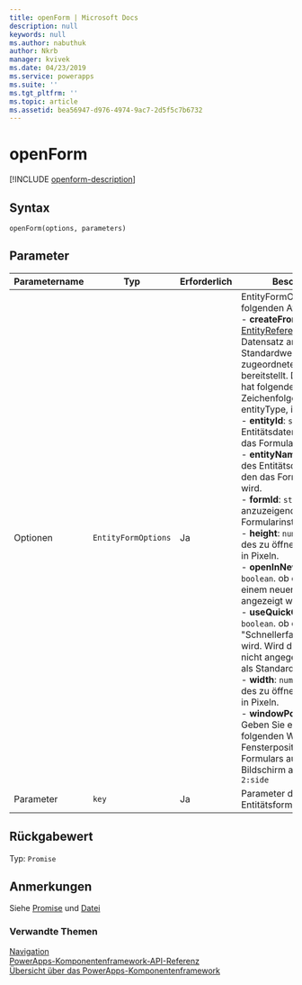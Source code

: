 ```yaml
---
title: openForm | Microsoft Docs
description: null
keywords: null
ms.author: nabuthuk
author: Nkrb
manager: kvivek
ms.date: 04/23/2019
ms.service: powerapps
ms.suite: ''
ms.tgt_pltfrm: ''
ms.topic: article
ms.assetid: bea56947-d976-4974-9ac7-2d5f5c7b6732
---
```


# <a name="openform"></a>openForm

[!INCLUDE [openform-description](includes/openform-description.md)]

## <a name="syntax"></a>Syntax

`openForm(options, parameters)`

## <a name="parameters"></a>Parameter

| Parametername|Typ|Erforderlich|Beschreibung|
| ------------- |----|--------|-----------|
|Optionen|`EntityFormOptions`|Ja|EntityFormOptions hat die folgenden Attribute:<br/>- **createFromEntity**: [EntityReference](../entityreference.md). Gibt einen Datensatz an, der Standardwerte basierend auf zugeordneten Attributwerten bereitstellt. Das Suchobjekt hat folgende Zeichenfolgeneigenschaften: entityType, id und name. <br/>- **entityId**: `string`. Die ID des Entitätsdatensatzes, für den das Formular angezeigt wird.<br/>- **entityName**: `string`. Die ID des Entitätsdatensatzes, für den das Formular angezeigt wird.<br/>- **formId**: `string`. ID der anzuzeigenden Formularinstanz.<br/>- **height**: `number`. Die Höhe des zu öffnenden Formulars in Pixeln.<br/>- **openInNewWindow**: `boolean`. ob das Formular in einem neuen Fenster angezeigt wird.<br/>- **useQuickCreateForm**: `boolean`. ob das Formular "Schnellerfassung" geöffnet wird. Wird dieser Parameter nicht angegeben, wird `false` als Standardwert übergeben.<br/>- **width**: `number`. Die Breite des zu öffnenden Formulars in Pixeln.<br/>- **windowPosition**: `number`. Geben Sie einen der folgenden Werte für die Fensterposition des Formulars auf den Bildschirm an: `1:center` <br/> `2:side`|
|Parameter|`key`|Ja|Parameter des Entitätsformulars.|

## <a name="return-value"></a>Rückgabewert

Typ: `Promise`

## <a name="remarks"></a>Anmerkungen

Siehe [Promise](https://developer.mozilla.org/docs/Web/JavaScript/Reference/Global_Objects/Promise) und [Datei](https://developer.mozilla.org/docs/Web/API/File)


### <a name="related-topics"></a>Verwandte Themen

[Navigation](../navigation.md)<br/>
[PowerApps-Komponentenframework-API-Referenz](../../reference/index.md)<br/>
[Übersicht über das PowerApps-Komponentenframework](../../overview.md)